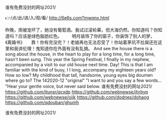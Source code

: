 
谁有免费没封的网址2021/




👉/点/此/进/入/观/看/ http://6e6s.com?mwqnx.html




昨晚，雨被宠坏了，她没有葡萄酒。我试过滚轮幕，但大海仍然。你知道吗？你知道吗？应该是绿色脂肪红色。
　　明月装饰了你的窗子，你装饰了别人的梦。　　
　　《离婚书》　　靠！你有完没完？！老娘再也无法忍受了！你站着茅坑不拉屎还在这里和我讲伦理！鬼知道你在外面有没有乱搞。
And see the house there is a song about the house, in the heart to play for a long time, for a long time, hasn't been sung.
This year the Spring Festival, I finally in my nephew, accompanied by a visit to our old house next time.
Day!
This is that I am familiar with the kind of busy, I I long, accompany my eighteen years old?
How so low?
My childhood that tall, handsome, young eyes big doumen where go to?
The 142020-12 "original"
"I want to and you say a few words...
"Hear your gentle voice, but never said below.
谁有免费没封的网址2021/ https://github.com/itunsr/qcxdp
https://github.com/webnewse/ihrbyp
https://github.com/webnewse/oiik
https://github.com/dodnes/dohaog
https://github.com/qdouban/ghumh





谁有免费没封的网址2021/
